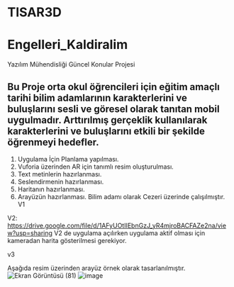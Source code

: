 # TISAR3D
# Engelleri_Kaldiralim
 Yazılım Mühendisliği Güncel Konular Projesi
 
 Bu Proje orta okul öğrencileri için eğitim amaçlı tarihi bilim adamlarının karakterlerini ve buluşlarını sesli ve göresel olarak tanıtan mobil uygulmadır.
 Arttırılmış gerçeklik kullanılarak karakterlerini ve buluşlarını etkili bir şekilde öğrenmeyi hedefler.
 ---------------------------------------
 1. Uygulama İçin Planlama yapılması.
 2. Vuforia üzerinden AR için tanımlı resim oluşturulması.
 3. Text metinlerin hazırlanması.
 4. Seslendirmenin hazırlanması.
 5. Haritanın hazırlanması.
 6. Arayüzün hazırlanması.
Bilim adamı olarak Cezeri üzerinde çalışılmıştır.
V1

V2: https://drive.google.com/file/d/1AFyUOtIIEbnGzJ_yR4mjroBACFAZe2na/view?usp=sharing
V2 de uygulama açılırken uygulama aktif olması için kameradan harita gösterilmesi gerekiyor.

v3

Aşağıda resim üzerinden arayüz örnek olarak tasarlanılmıştır.
![Ekran Görüntüsü (81)](https://user-images.githubusercontent.com/62018772/174064706-2c497c46-8350-4ed0-9c89-99ad60196554.png)
![image](https://user-images.githubusercontent.com/62018772/165877331-9c79d1fa-028a-43b7-bdc5-bf1bd6f54ff5.png)
